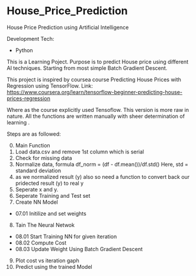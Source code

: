 # House_Price_Prediction
House Price Prediction using Artificial Intelligence 

Development Tech:
- Python

This is a Learning Poject. Purpose is to predict House price using different AI techniques. Starting from most simple Batch Gradient Descent.

This project is inspired by coursea course Predicting House Prices with Regression using TensorFlow.
Link: https://www.coursera.org/learn/tensorflow-beginner-predicting-house-prices-regression

Where as the course explicitly used Tensoflow. This version is more raw in nature. All the functions are written manually with sheer determination of learning .

Steps are as followed:


00. Main Function
01. Load data.csv and remove 1st column which is serial
02. Check for missing data
03. Normalize data, formula df_norm = (df - df.mean())/df.std() Here, std = standard deviation
04. as we normalized result (y) also so need a function to convert back our pridected result (y) to real y
05. Seperate x and y.
06. Seperate Training and Test set
07. Create NN Model
- 07.01 Initilize and set weights
08. Tain The Neural Netwok
- 08.01 Start Training NN for given iteration
- 08.02 Compute Cost
- 08.03 Update Weight Using Batch Gradient Descent
09. Plot cost vs iteration gaph
10. Predict using the trained Model